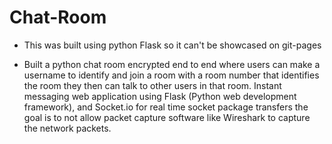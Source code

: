 # Chat-Room
- This was built using python Flask so it can't be showcased on git-pages

- Built a python chat room encrypted end to end where users can make a username to identify and join a room with a room number that identifies the room they then can talk to other users in that room. Instant messaging web application using Flask (Python web development framework), and Socket.io for real time socket package transfers the goal is to not allow packet capture software like Wireshark to capture the network packets.